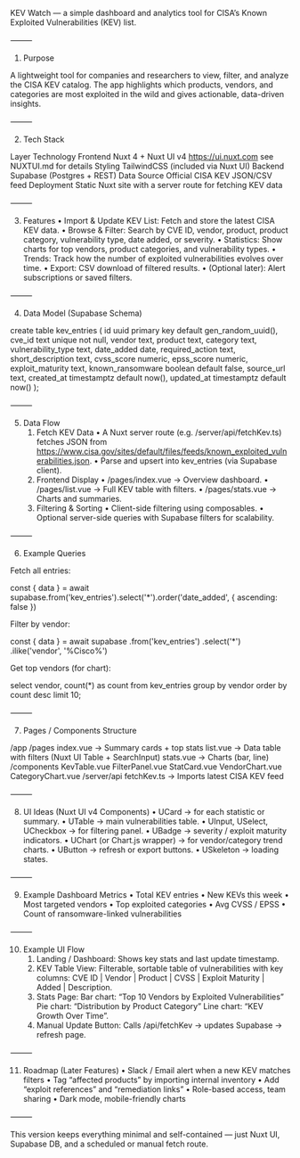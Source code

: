 KEV Watch — a simple dashboard and analytics tool for CISA’s Known Exploited Vulnerabilities (KEV) list.

⸻

1. Purpose

A lightweight tool for companies and researchers to view, filter, and analyze the CISA KEV catalog.
The app highlights which products, vendors, and categories are most exploited in the wild and gives actionable, data-driven insights.

⸻

2. Tech Stack

Layer	Technology
Frontend	Nuxt 4 + Nuxt UI v4 https://ui.nuxt.com see NUXTUI.md for details
Styling	TailwindCSS (included via Nuxt UI)
Backend	Supabase (Postgres + REST)
Data Source	Official CISA KEV JSON/CSV feed
Deployment	Static Nuxt site with a server route for fetching KEV data


⸻

3. Features
	•	Import & Update KEV List: Fetch and store the latest CISA KEV data.
	•	Browse & Filter: Search by CVE ID, vendor, product, product category, vulnerability type, date added, or severity.
	•	Statistics: Show charts for top vendors, product categories, and vulnerability types.
	•	Trends: Track how the number of exploited vulnerabilities evolves over time.
	•	Export: CSV download of filtered results.
	•	(Optional later): Alert subscriptions or saved filters.

⸻

4. Data Model (Supabase Schema)

create table kev_entries (
  id uuid primary key default gen_random_uuid(),
  cve_id text unique not null,
  vendor text,
  product text,
  category text,
  vulnerability_type text,
  date_added date,
  required_action text,
  short_description text,
  cvss_score numeric,
  epss_score numeric,
  exploit_maturity text,
  known_ransomware boolean default false,
  source_url text,
  created_at timestamptz default now(),
  updated_at timestamptz default now()
);


⸻

5. Data Flow
	1.	Fetch KEV Data
	•	A Nuxt server route (e.g. /server/api/fetchKev.ts) fetches JSON from
https://www.cisa.gov/sites/default/files/feeds/known_exploited_vulnerabilities.json.
	•	Parse and upsert into kev_entries (via Supabase client).
	2.	Frontend Display
	•	/pages/index.vue → Overview dashboard.
	•	/pages/list.vue → Full KEV table with filters.
	•	/pages/stats.vue → Charts and summaries.
	3.	Filtering & Sorting
	•	Client-side filtering using composables.
	•	Optional server-side queries with Supabase filters for scalability.

⸻

6. Example Queries

Fetch all entries:

const { data } = await supabase.from('kev_entries').select('*').order('date_added', { ascending: false })

Filter by vendor:

const { data } = await supabase
  .from('kev_entries')
  .select('*')
  .ilike('vendor', '%Cisco%')

Get top vendors (for chart):

select vendor, count(*) as count
from kev_entries
group by vendor
order by count desc
limit 10;


⸻

7. Pages / Components Structure

/app
  /pages
    index.vue        → Summary cards + top stats
    list.vue         → Data table with filters (Nuxt UI Table + SearchInput)
    stats.vue        → Charts (bar, line)
  /components
    KevTable.vue
    FilterPanel.vue
    StatCard.vue
    VendorChart.vue
    CategoryChart.vue
  /server/api
    fetchKev.ts      → Imports latest CISA KEV feed


⸻

8. UI Ideas (Nuxt UI v4 Components)
	•	UCard → for each statistic or summary.
	•	UTable → main vulnerabilities table.
	•	UInput, USelect, UCheckbox → for filtering panel.
	•	UBadge → severity / exploit maturity indicators.
	•	UChart (or Chart.js wrapper) → for vendor/category trend charts.
	•	UButton → refresh or export buttons.
	•	USkeleton → loading states.

⸻

9. Example Dashboard Metrics
	•	Total KEV entries
	•	New KEVs this week
	•	Most targeted vendors
	•	Top exploited categories
	•	Avg CVSS / EPSS
	•	Count of ransomware-linked vulnerabilities

⸻

10. Example UI Flow
	1.	Landing / Dashboard:
Shows key stats and last update timestamp.
	2.	KEV Table View:
Filterable, sortable table of vulnerabilities with key columns:
CVE ID | Vendor | Product | CVSS | Exploit Maturity | Added | Description.
	3.	Stats Page:
Bar chart: “Top 10 Vendors by Exploited Vulnerabilities”
Pie chart: “Distribution by Product Category”
Line chart: “KEV Growth Over Time”.
	4.	Manual Update Button:
Calls /api/fetchKev → updates Supabase → refresh page.

⸻

11. Roadmap (Later Features)
	•	Slack / Email alert when a new KEV matches filters
	•	Tag “affected products” by importing internal inventory
	•	Add “exploit references” and “remediation links”
	•	Role-based access, team sharing
	•	Dark mode, mobile-friendly charts

⸻

This version keeps everything minimal and self-contained —
just Nuxt UI, Supabase DB, and a scheduled or manual fetch route.
